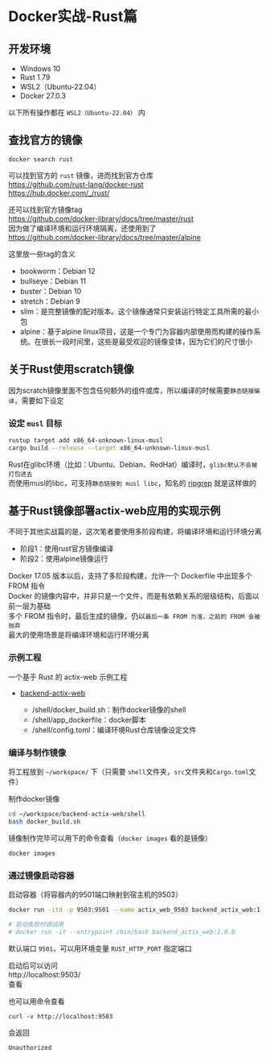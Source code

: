 # Docker实战-Rust篇

## 开发环境
- Windows 10
- Rust 1.79
- WSL2（Ubuntu-22.04）
- Docker 27.0.3

以下所有操作都在 ``WSL2（Ubuntu-22.04）`` 内

## 查找官方的镜像

```
docker search rust
```
可以找到官方的 ``rust`` 镜像，进而找到官方仓库  
https://github.com/rust-lang/docker-rust  
https://hub.docker.com/_/rust/   

还可以找到官方镜像tag  
https://github.com/docker-library/docs/tree/master/rust  
因为做了编译环境和运行环境隔离，还使用到了  
https://github.com/docker-library/docs/tree/master/alpine  

这里放一些tag的含义
 - bookworm：Debian 12
 - bullseye：Debian 11
 - buster：Debian 10
 - stretch：Debian 9
 - slim：是完整镜像的配对版本。这个镜像通常只安装运行特定工具所需的最小包
 - alpine：基于alpine linux项目，这是一个专门为容器内部使用而构建的操作系统。在很长一段时间里，这些是最受欢迎的镜像变体，因为它们的尺寸很小

## 关于Rust使用scratch镜像
因为scratch镜像里面不包含任何额外的组件或库，所以编译的时候需要``静态链接编译``，需要如下设定

### 设定 ``musl`` 目标
```bash
rustup target add x86_64-unknown-linux-musl
cargo build --release --target x86_64-unknown-linux-musl
```
Rust在glibc环境（比如：Ubuntu、Debian、RedHat）编译时，``glibc默认不会被打包进去``  
而使用musl的libc，可支持``静态链接到 musl libc``，知名的 [ripgrep](https://github.com/BurntSushi/ripgrep) 就是这样做的


## 基于Rust镜像部署actix-web应用的实现示例

不同于其他实战篇的是，这次笔者要使用多阶段构建，将编译环境和运行环境分离
 - 阶段1：使用rust官方镜像编译
 - 阶段2：使用alpine镜像运行

Docker 17.05 版本以后，支持了多阶段构建，允许一个 Dockerfile 中出现多个 FROM 指令  
Docker 的镜像内容中，并非只是一个文件，而是有依赖关系的层级结构，后面以前一层为基础  
多个 FROM 指令时，最后生成的镜像，仍以``最后一条 FROM 为准，之前的 FROM 会被抛弃``  
最大的使用场景是将编译环境和运行环境分离

### 示例工程
一个基于 Rust 的 actix-web 示例工程

 - [backend-actix-web](../Framework/backend-actix-web/)

     - /shell/docker_build.sh：制作docker镜像的shell
     - /shell/app_dockerfile：docker脚本
     - /shell/config.toml：编译环境Rust仓库镜像设定文件

### 编译与制作镜像

将工程放到 ``~/workspace/`` 下（只需要 ``shell``文件夹，``src``文件夹和``Cargo.toml``文件）

制作docker镜像
```bash
cd ~/workspace/backend-actix-web/shell
bash docker_build.sh
```
镜像制作完毕可以用下的命令查看（``docker images`` 看的是镜像）
```bash
docker images
```

### 通过镜像启动容器
启动容器（将容器内的9501端口映射到宿主机的9503）
```bash
docker run -itd -p 9503:9501 --name actix_web_9503 backend_actix_web:1.0.0

# 启动失败时调试用
# docker run -it --entrypoint /bin/bash backend_actix_web:1.0.0
```

默认端口 ``9501``，可以用环境变量 ``RUST_HTTP_PORT`` 指定端口

启动后可以访问  
http://localhost:9503/  
查看

也可以用命令查看
```
curl -v http://localhost:9503
```
会返回
```
Unauthorized
```
